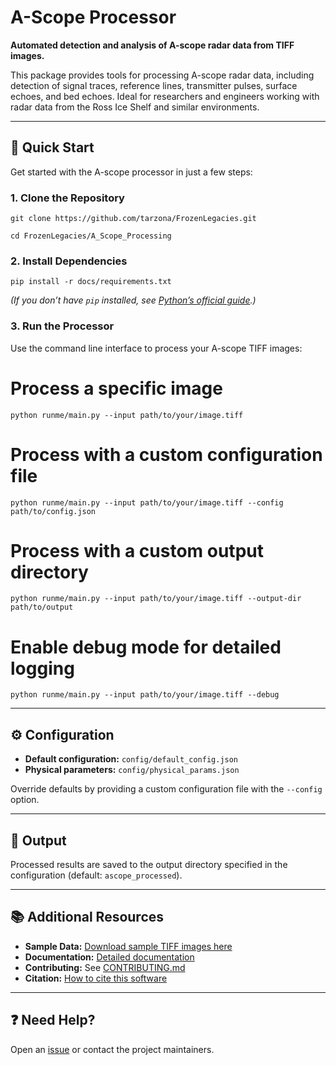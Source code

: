 # A-Scope Processor

**Automated detection and analysis of A-scope radar data from TIFF images.**

This package provides tools for processing A-scope radar data, including detection of signal traces, reference lines, transmitter pulses, surface echoes, and bed echoes. Ideal for researchers and engineers working with radar data from the Ross Ice Shelf and similar environments.

---

## 🚀 Quick Start

Get started with the A-scope processor in just a few steps:

### 1. Clone the Repository

`git clone https://github.com/tarzona/FrozenLegacies.git`

`cd FrozenLegacies/A_Scope_Processing`


### 2. Install Dependencies

`pip install -r docs/requirements.txt`

*(If you don’t have `pip` installed, see [Python’s official guide](https://pip.pypa.io/en/stable/installation/).)*

### 3. Run the Processor

Use the command line interface to process your A-scope TIFF images:
# Process a specific image

`python runme/main.py --input path/to/your/image.tiff`

# Process with a custom configuration file

`python runme/main.py --input path/to/your/image.tiff --config path/to/config.json`

# Process with a custom output directory

`python runme/main.py --input path/to/your/image.tiff --output-dir path/to/output`

# Enable debug mode for detailed logging

`python runme/main.py --input path/to/your/image.tiff --debug`


---

## ⚙️ Configuration

- **Default configuration:** `config/default_config.json`
- **Physical parameters:** `config/physical_params.json`

Override defaults by providing a custom configuration file with the `--config` option.

---

## 📂 Output

Processed results are saved to the output directory specified in the configuration (default: `ascope_processed`).

---

## 📚 Additional Resources

- **Sample Data:** [Download sample TIFF images here](#)
- **Documentation:** [Detailed documentation](#)
- **Contributing:** See [CONTRIBUTING.md](CONTRIBUTING.md)
- **Citation:** [How to cite this software](#)

---

## ❓ Need Help?

Open an [issue](https://github.com/tarzona/FrozenLegacies/issues) or contact the project maintainers.




